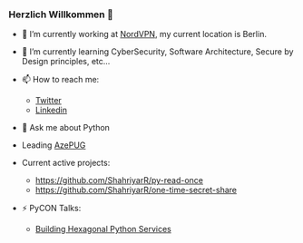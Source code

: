### Herzlich Willkommen 👋

- 🔭 I’m currently working at [NordVPN](https://nordvpn.com/), my current location is Berlin.
- 🌱 I’m currently learning CyberSecurity, Software Architecture, Secure by Design principles, etc...
- 📫 How to reach me:
  * [Twitter](https://twitter.com/ShahriyarRzayev)
  * [Linkedin](https://www.linkedin.com/in/shahriyar-rzayev/)
- 💬 Ask me about Python
- Leading [AzePUG](https://www.azepug.az/)

- Current active projects:
  * https://github.com/ShahriyarR/py-read-once
  * https://github.com/ShahriyarR/one-time-secret-share
    
- ⚡ PyCON Talks:
  * [Building Hexagonal Python Services](https://www.youtube.com/watch?v=qCw0ySOeekA)

<!--
**ShahriyarR/ShahriyarR** is a ✨ _special_ ✨ repository because its `README.md` (this file) appears on your GitHub profile.

Here are some ideas to get you started:

- 🔭 I’m currently working on ...
- 🌱 I’m currently learning ...
- 👯 I’m looking to collaborate on ...
- 🤔 I’m looking for help with ...
- 💬 Ask me about ...
- 📫 How to reach me: ...
- 😄 Pronouns: ...
- ⚡ Fun fact: ...
-->
